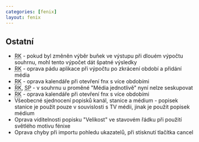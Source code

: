 ```yaml
---
categories: [fenix]
layout: fenix
---
```

## Ostatní
<ul>
<li><abbr title="Reachové křivky">RK</abbr> - pokud byl změněn výběr buňek ve výstupu při dlouém výpočtu souhrnu, mohl tento výpočet dát špatné výsledky</li>
<li><abbr title="Reachové křivky">RK</abbr> - oprava pádu aplikace při výpočtu po zkrácení období a přidání média</li>
<li><abbr title="Reachové křivky">RK</abbr> - oprava kalendáře při otevření fnx s více obdobími</li>

<li><abbr title="Reachové křivky">RK</abbr>, <abbr title="Strategický plán">SP</abbr> - v souhrnu u proměné "Média jednotlivě" nyní nelze seskupovat</li>
<li><abbr title="Reachové křivky">RK</abbr> - oprava kalendáře při otevření fnx s více obdobími</li>

<li>Všeobecné sjednocení popisků kanál, stanice a médium - popisek stanice je použit pouze v souvislosti s TV médii, jinak je použit popisek médium</li>
<li>Oprava viditelnosti popisku "Velikost" ve stavovém řádku při použití světlého motivu fénixe</li>
<li>Oprava chyby při importu pohledu ukazatelů, při stisknutí tlačítka cancel</li>
</ul>